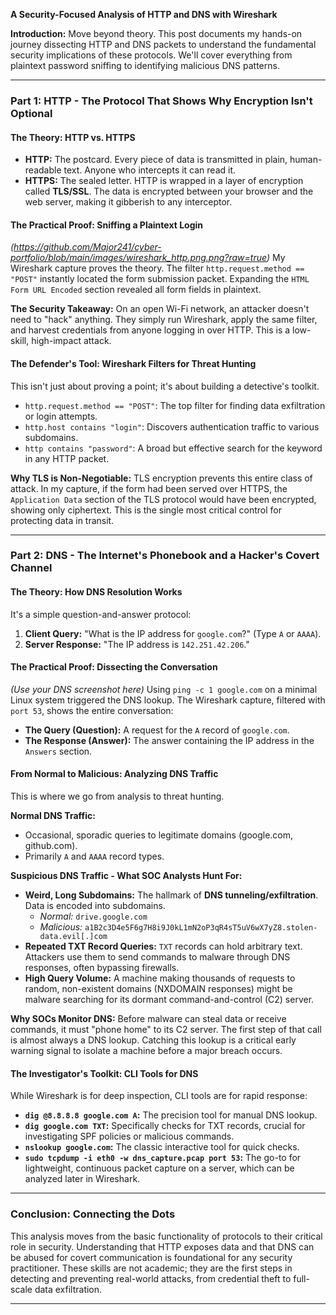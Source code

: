 **A Security-Focused Analysis of HTTP and DNS with Wireshark**

**Introduction:** Move beyond theory. This post documents my hands-on journey dissecting HTTP and DNS packets to understand the fundamental security implications of these protocols. We'll cover everything from plaintext password sniffing to identifying malicious DNS patterns.

---

### **Part 1: HTTP - The Protocol That Shows Why Encryption Isn't Optional**

#### **The Theory: HTTP vs. HTTPS**
*   **HTTP:** The postcard. Every piece of data is transmitted in plain, human-readable text. Anyone who intercepts it can read it.
*   **HTTPS:** The sealed letter. HTTP is wrapped in a layer of encryption called **TLS/SSL**. The data is encrypted between your browser and the web server, making it gibberish to any interceptor.

#### **The Practical Proof: Sniffing a Plaintext Login**
*(https://github.com/Major241/cyber-portfolio/blob/main/images/wireshark_http.png.png?raw=true)*
My Wireshark capture proves the theory. The filter `http.request.method == "POST"` instantly located the form submission packet. Expanding the `HTML Form URL Encoded` section revealed all form fields in plaintext.

**The Security Takeaway:** On an open Wi-Fi network, an attacker doesn't need to "hack" anything. They simply run Wireshark, apply the same filter, and harvest credentials from anyone logging in over HTTP. This is a low-skill, high-impact attack.

#### **The Defender's Tool: Wireshark Filters for Threat Hunting**
This isn't just about proving a point; it's about building a detective's toolkit.
*   `http.request.method == "POST"`: The top filter for finding data exfiltration or login attempts.
*   `http.host contains "login"`: Discovers authentication traffic to various subdomains.
*   `http contains "password"`: A broad but effective search for the keyword in any HTTP packet.

**Why TLS is Non-Negotiable:** TLS encryption prevents this entire class of attack. In my capture, if the form had been served over HTTPS, the `Application Data` section of the TLS protocol would have been encrypted, showing only ciphertext. This is the single most critical control for protecting data in transit.

---

### **Part 2: DNS - The Internet's Phonebook and a Hacker's Covert Channel**

#### **The Theory: How DNS Resolution Works**
It's a simple question-and-answer protocol:
1.  **Client Query:** "What is the IP address for `google.com`?" (Type `A` or `AAAA`).
2.  **Server Response:** "The IP address is `142.251.42.206`."

#### **The Practical Proof: Dissecting the Conversation**
*(Use your DNS screenshot here)*
Using `ping -c 1 google.com` on a minimal Linux system triggered the DNS lookup. The Wireshark capture, filtered with `port 53`, shows the entire conversation:
*   **The Query (Question):** A request for the `A` record of `google.com`.
*   **The Response (Answer):** The answer containing the IP address in the `Answers` section.

#### **From Normal to Malicious: Analyzing DNS Traffic**
This is where we go from analysis to threat hunting.

**Normal DNS Traffic:**
*   Occasional, sporadic queries to legitimate domains (google.com, github.com).
*   Primarily `A` and `AAAA` record types.

**Suspicious DNS Traffic - What SOC Analysts Hunt For:**
*   **Weird, Long Subdomains:** The hallmark of **DNS tunneling/exfiltration**. Data is encoded into subdomains.
    *   *Normal:* `drive.google.com`
    *   *Malicious:* `a1B2c3D4e5F6g7H8i9J0kL1mN2oP3qR4sT5uV6wX7yZ8.stolen-data.evil[.]com`
*   **Repeated TXT Record Queries:** `TXT` records can hold arbitrary text. Attackers use them to send commands to malware through DNS responses, often bypassing firewalls.
*   **High Query Volume:** A machine making thousands of requests to random, non-existent domains (NXDOMAIN responses) might be malware searching for its dormant command-and-control (C2) server.

**Why SOCs Monitor DNS:** Before malware can steal data or receive commands, it must "phone home" to its C2 server. The first step of that call is almost always a DNS lookup. Catching this lookup is a critical early warning signal to isolate a machine before a major breach occurs.

#### **The Investigator's Toolkit: CLI Tools for DNS**
While Wireshark is for deep inspection, CLI tools are for rapid response:
*   **`dig @8.8.8.8 google.com A`:** The precision tool for manual DNS lookup.
*   **`dig google.com TXT`:** Specifically checks for TXT records, crucial for investigating SPF policies or malicious commands.
*   **`nslookup google.com`:** The classic interactive tool for quick checks.
*   **`sudo tcpdump -i eth0 -w dns_capture.pcap port 53`:** The go-to for lightweight, continuous packet capture on a server, which can be analyzed later in Wireshark.

---

### **Conclusion: Connecting the Dots**

This analysis moves from the basic functionality of protocols to their critical role in security. Understanding that HTTP exposes data and that DNS can be abused for covert communication is foundational for any security practitioner. These skills are not academic; they are the first steps in detecting and preventing real-world attacks, from credential theft to full-scale data exfiltration.

---
